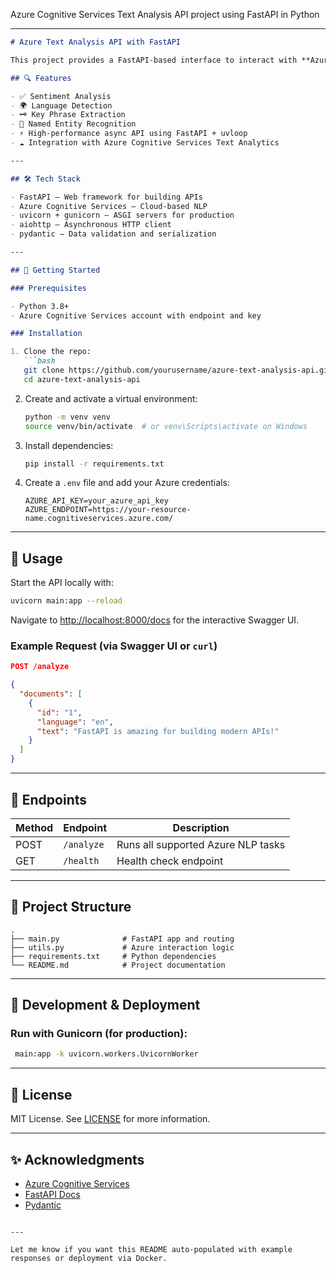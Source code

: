 Azure Cognitive Services Text Analysis API project using FastAPI in Python

---

````markdown
# Azure Text Analysis API with FastAPI

This project provides a FastAPI-based interface to interact with **Azure Cognitive Services – Text Analytics API**. It enables sentiment analysis, language detection, key phrase extraction, and entity recognition through a lightweight, async-enabled Python backend.

## 🔍 Features

- ✅ Sentiment Analysis  
- 🌍 Language Detection  
- 🗝️ Key Phrase Extraction  
- 🧠 Named Entity Recognition  
- ⚡ High-performance async API using FastAPI + uvloop  
- ☁️ Integration with Azure Cognitive Services Text Analytics

---

## 🛠️ Tech Stack

- FastAPI – Web framework for building APIs
- Azure Cognitive Services – Cloud-based NLP
- uvicorn + gunicorn – ASGI servers for production
- aiohttp – Asynchronous HTTP client
- pydantic – Data validation and serialization

---

## 🚀 Getting Started

### Prerequisites

- Python 3.8+
- Azure Cognitive Services account with endpoint and key

### Installation

1. Clone the repo:
   ```bash
   git clone https://github.com/yourusername/azure-text-analysis-api.git
   cd azure-text-analysis-api
````

2. Create and activate a virtual environment:

   ```bash
   python -m venv venv
   source venv/bin/activate  # or venv\Scripts\activate on Windows
   ```

3. Install dependencies:

   ```bash
   pip install -r requirements.txt
   ```

4. Create a `.env` file and add your Azure credentials:

   ```env
   AZURE_API_KEY=your_azure_api_key
   AZURE_ENDPOINT=https://your-resource-name.cognitiveservices.azure.com/
   ```

---

## 🧪 Usage

Start the API locally with:

```bash
uvicorn main:app --reload
```

Navigate to [http://localhost:8000/docs](http://localhost:8000/docs) for the interactive Swagger UI.

### Example Request (via Swagger UI or `curl`)

```json
POST /analyze

{
  "documents": [
    {
      "id": "1",
      "language": "en",
      "text": "FastAPI is amazing for building modern APIs!"
    }
  ]
}
```

---

## 🧾 Endpoints

| Method | Endpoint   | Description                        |
| ------ | ---------- | ---------------------------------- |
| POST   | `/analyze` | Runs all supported Azure NLP tasks |
| GET    | `/health`  | Health check endpoint              |

---

## 📁 Project Structure

```
.
├── main.py              # FastAPI app and routing
├── utils.py             # Azure interaction logic
├── requirements.txt     # Python dependencies
└── README.md            # Project documentation
```

---

## 🧰 Development & Deployment

### Run with Gunicorn (for production):

```bash
 main:app -k uvicorn.workers.UvicornWorker
```

---

## 📄 License

MIT License. See [LICENSE](LICENSE) for more information.

---

## ✨ Acknowledgments

* [Azure Cognitive Services](https://azure.microsoft.com/en-us/services/cognitive-services/)
* [FastAPI Docs](https://fastapi.tiangolo.com/)
* [Pydantic](https://docs.pydantic.dev/)

```

---

Let me know if you want this README auto-populated with example responses or deployment via Docker.
```
